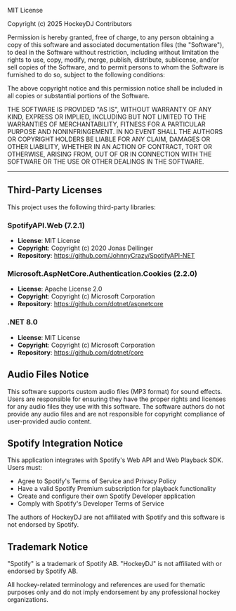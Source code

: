 MIT License

Copyright (c) 2025 HockeyDJ Contributors

Permission is hereby granted, free of charge, to any person obtaining a copy
of this software and associated documentation files (the "Software"), to deal
in the Software without restriction, including without limitation the rights
to use, copy, modify, merge, publish, distribute, sublicense, and/or sell
copies of the Software, and to permit persons to whom the Software is
furnished to do so, subject to the following conditions:

The above copyright notice and this permission notice shall be included in all
copies or substantial portions of the Software.

THE SOFTWARE IS PROVIDED "AS IS", WITHOUT WARRANTY OF ANY KIND, EXPRESS OR
IMPLIED, INCLUDING BUT NOT LIMITED TO THE WARRANTIES OF MERCHANTABILITY,
FITNESS FOR A PARTICULAR PURPOSE AND NONINFRINGEMENT. IN NO EVENT SHALL THE
AUTHORS OR COPYRIGHT HOLDERS BE LIABLE FOR ANY CLAIM, DAMAGES OR OTHER
LIABILITY, WHETHER IN AN ACTION OF CONTRACT, TORT OR OTHERWISE, ARISING FROM,
OUT OF OR IN CONNECTION WITH THE SOFTWARE OR THE USE OR OTHER DEALINGS IN THE
SOFTWARE.

---

## Third-Party Licenses

This project uses the following third-party libraries:

### SpotifyAPI.Web (7.2.1)
- **License**: MIT License
- **Copyright**: Copyright (c) 2020 Jonas Dellinger
- **Repository**: https://github.com/JohnnyCrazy/SpotifyAPI-NET

### Microsoft.AspNetCore.Authentication.Cookies (2.2.0)
- **License**: Apache License 2.0
- **Copyright**: Copyright (c) Microsoft Corporation
- **Repository**: https://github.com/dotnet/aspnetcore

### .NET 8.0
- **License**: MIT License
- **Copyright**: Copyright (c) Microsoft Corporation
- **Repository**: https://github.com/dotnet/core

## Audio Files Notice

This software supports custom audio files (MP3 format) for sound effects. Users are responsible for ensuring they have the proper rights and licenses for any audio files they use with this software. The software authors do not provide any audio files and are not responsible for copyright compliance of user-provided audio content.

## Spotify Integration Notice

This application integrates with Spotify's Web API and Web Playback SDK. Users must:
- Agree to Spotify's Terms of Service and Privacy Policy
- Have a valid Spotify Premium subscription for playback functionality
- Create and configure their own Spotify Developer application
- Comply with Spotify's Developer Terms of Service

The authors of HockeyDJ are not affiliated with Spotify and this software is not endorsed by Spotify.

## Trademark Notice

"Spotify" is a trademark of Spotify AB. "HockeyDJ" is not affiliated with or endorsed by Spotify AB.

All hockey-related terminology and references are used for thematic purposes only and do not imply endorsement by any professional hockey organizations.